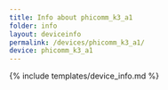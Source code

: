 ```yaml
---
title: Info about phicomm_k3_a1
folder: info
layout: deviceinfo
permalink: /devices/phicomm_k3_a1/
device: phicomm_k3_a1
---
```

{% include templates/device_info.md %}
